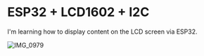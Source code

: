 # ESP32 + LCD1602 + I2C

I'm learning how to display content on the LCD screen via ESP32.

![IMG_0979](https://user-images.githubusercontent.com/72242664/118071681-70172080-b3d2-11eb-91a2-f35ddd584d7c.jpg)
